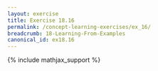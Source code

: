 ```yaml
---
layout: exercise
title: Exercise 18.16
permalink: /concept-learning-exercises/ex_16/
breadcrumb: 18-Learning-From-Examples
canonical_id: ex18.16
---
```


{% include mathjax_support %}
